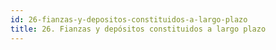 ```yaml
---
id: 26-fianzas-y-depositos-constituidos-a-largo-plazo
title: 26. Fianzas y depósitos constituidos a largo plazo
---
```

